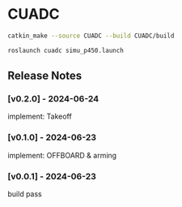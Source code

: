 # CUADC


```sh
catkin_make --source CUADC --build CUADC/build
```

```sh
roslaunch cuadc simu_p450.launch
```

## Release Notes

### [v0.2.0] - 2024-06-24

implement: Takeoff

### [v0.1.0] - 2024-06-23

implement: OFFBOARD & arming

### [v0.0.1] - 2024-06-23

build pass
